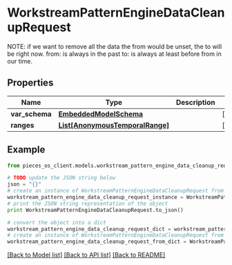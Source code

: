 # WorkstreamPatternEngineDataCleanupRequest

NOTE: if we want to remove all the data the from would be unset, the to will be right now.  from: is always in the past to: is always at least before from in our time.

## Properties
Name | Type | Description | Notes
------------ | ------------- | ------------- | -------------
**var_schema** | [**EmbeddedModelSchema**](EmbeddedModelSchema.md) |  | [optional] 
**ranges** | [**List[AnonymousTemporalRange]**](AnonymousTemporalRange.md) |  | [optional] 

## Example

```python
from pieces_os_client.models.workstream_pattern_engine_data_cleanup_request import WorkstreamPatternEngineDataCleanupRequest

# TODO update the JSON string below
json = "{}"
# create an instance of WorkstreamPatternEngineDataCleanupRequest from a JSON string
workstream_pattern_engine_data_cleanup_request_instance = WorkstreamPatternEngineDataCleanupRequest.from_json(json)
# print the JSON string representation of the object
print WorkstreamPatternEngineDataCleanupRequest.to_json()

# convert the object into a dict
workstream_pattern_engine_data_cleanup_request_dict = workstream_pattern_engine_data_cleanup_request_instance.to_dict()
# create an instance of WorkstreamPatternEngineDataCleanupRequest from a dict
workstream_pattern_engine_data_cleanup_request_from_dict = WorkstreamPatternEngineDataCleanupRequest.from_dict(workstream_pattern_engine_data_cleanup_request_dict)
```
[[Back to Model list]](../README.md#documentation-for-models) [[Back to API list]](../README.md#documentation-for-api-endpoints) [[Back to README]](../README.md)


